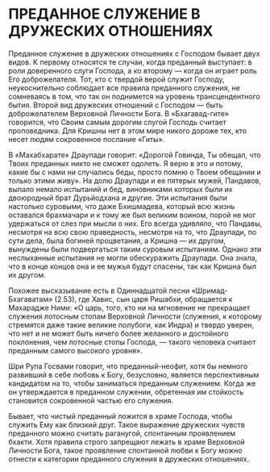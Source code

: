 # ПРЕДАННОЕ СЛУЖЕНИЕ В ДРУЖЕСКИХ ОТНОШЕНИЯХ

Преданное служение в дружеских отношениях с Господом бывает двух видов. К первому относятся те случаи, когда преданный выступает: в роли доверенного слуги Господа, а ко второму — когда он играет роль Его доброжелателя. Тот, кто с твердой верой служит Господу, неукоснительно соблюдает все правила преданного служения, не сомневаясь в том, что так он поднимется на уровень трансцендентного бытия. Второй вид дружеских отношений с Господом — быть доброжелателем Верховной Личности Бога. В «Бхагавад-гите» говорится, что Своим самым дорогим слугой Господь считает проповедника. Для Кришны нет в этом мире никого дороже тех, кто несет людям сокровенное послание «Гиты».

В «Махабхарате» Драупади говорит: «Дорогой Говинда, Ты обещал, что Твоих преданных никто не сможет одолеть. Я верю в это и потому, какие бы с нами ни случались беды, просто помню о Твоем обещании и только этими живу». На долю Драупади и ее пятерых мужей, Пандавов, выпало немало испытаний и бед, виновниками которых были их двоюродный брат Дурьйодхана и другие. Эти испытания были настолько суровыми, что даже Бхишмадева, который всю жизнь оставался брахмачари и к тому же был великим воином, порой не мог удержаться от слез при мысли о них. Его всегда удивляло, что Пандавы, несмотря на всю свою праведность, несмотря на то, что Драупади, по сути дела, была богиней процветания, а Кришна — их другом, вынуждены были подвергаться таким суровым испытаниям. Однако эти неслыханные испытания не могли обескуражить Драупади. Она знала, что в конце концов она и ее мужья будут спасены, так как Кришна был их другом.

Похожее высказывание есть в Одиннадцатой песни «Шримад-Бхагаватам» (2.53), где Хавис, сын царя Ришабхи, обращается к Махарадже Ними: «О царь, того, кто ни на мгновение не прекращает служения лотосным стопам Верховной Личности (служения, к которому стремятся даже такие великие полубоги, как Индра) и твердо уверен, что нет и не может быть ничего более желанного и достойного поклонения, чем лотосные стопы Господа, — такого человека считают преданным самого высокого уровня».

Шри Рупа Госвами говорит, что преданный-неофит, хотя бы немного развивший в себе любовь к Богу, безусловно, является перспективным кандидатом на то, чтобы заниматься преданным служением. Когда же он утверждается в преданном служении, обретенная им стойкость становится сокровенной частью его служения.

Бывает, что чистый преданный ложится в храме Господа, чтобы служить Ему как близкий друг. Такое выражение дружеских чувств преданного можно считать раганугой, спонтанным проявлением бхакти. Хотя правила строго запрещают лежать в храме Верховной Личности Бога, такое проявление спонтанной любви к Богу можно отнести к категории преданного служения в дружеских отношениях.
